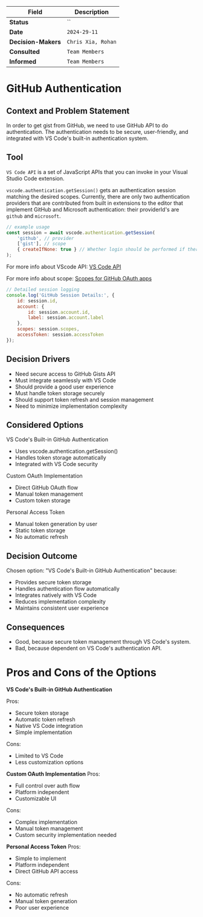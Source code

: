 | Field             | Description                                                                                                              |
|-------------------|--------------------------------------------------------------------------------------------------------------------------|
| **Status**        | ``                                            |
| **Date**          | `2024-29-11`                                                                       |
| **Decision-Makers** | `Chris Xia, Rohan`                                                                            |
| **Consulted**     | `Team Members` |
| **Informed**      | `Team Members` |

# GitHub Authentication

## Context and Problem Statement

In order to get gist from GitHub, we need to use GitHub API to do authentication. The authentication needs to be secure, user-friendly, and integrated with VS Code's built-in authentication system.

## Tool
`VS Code API` is a set of JavaScript APIs that you can invoke in your Visual Studio Code extension.

`vscode.authentication.getSession()` gets an authentication session matching the desired scopes. Currently, there are only two authentication providers that are contributed from built in extensions to the editor that implement GitHub and Microsoft authentication: their providerId's are `github` and `microsoft`.

```javascript
// example usage
const session = await vscode.authentication.getSession(
    'github', // provider
    ['gist'], // scope
    { createIfNone: true } // Whether login should be performed if there is no matching session.
);
```
For more info about VScode API: [VS Code API](https://code.visualstudio.com/api/references/vscode-api#AuthenticationGetSessionOptions)

For more info about scope: [Scopes for GitHub OAuth apps](https://docs.github.com/en/apps/oauth-apps/building-oauth-apps/scopes-for-oauth-apps)

```javascript
// Detailed session logging
console.log('GitHub Session Details:', {
    id: session.id,
    account: {
        id: session.account.id,
        label: session.account.label
    },
    scopes: session.scopes,
    accessToken: session.accessToken  
});
```

## Decision Drivers

- Need secure access to GitHub Gists API
- Must integrate seamlessly with VS Code
- Should provide a good user experience
- Must handle token storage securely
- Should support token refresh and session management
- Need to minimize implementation complexity


## Considered Options

VS Code's Built-in GitHub Authentication
- Uses vscode.authentication.getSession()
- Handles token storage automatically
- Integrated with VS Code security

Custom OAuth Implementation
- Direct GitHub OAuth flow
- Manual token management
- Custom token storage

Personal Access Token
- Manual token generation by user
- Static token storage
- No automatic refresh

## Decision Outcome

Chosen option: "VS Code's Built-in GitHub Authentication" because:
- Provides secure token storage
- Handles authentication flow automatically
- Integrates natively with VS Code
- Reduces implementation complexity
- Maintains consistent user experience

## Consequences

- Good, because secure token management through VS Code's system.
- Bad, because dependent on VS Code's authentication API.


# Pros and Cons of the Options

**VS Code's Built-in GitHub Authentication**

Pros:
- Secure token storage
- Automatic token refresh
- Native VS Code integration
- Simple implementation

Cons:
- Limited to VS Code
- Less customization options


**Custom OAuth Implementation**
Pros:
- Full control over auth flow
- Platform independent
- Customizable UI

Cons:
- Complex implementation
- Manual token management
- Custom security implementation needed


**Personal Access Token**
Pros:
- Simple to implement
- Platform independent
- Direct GitHub API access

Cons:
- No automatic refresh
- Manual token generation
- Poor user experience
